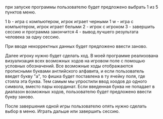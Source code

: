 при запуске программы пользователю будет предложено выбрать
1 из 5 пунктов меню. 

1 b - игра с компьютером, игрок играет черными
1 w - игра с компьютером, игрок играет белыми
2 - игрок с игроком
3 - завершить сессию и программа закончится
4 - вывод лучшего результата человека за одну сессию. 

При вводе некорректных данных будет предложено ввести заново.

Далее игроку нужно будет сделать ход.
В моей программе реализована визуализация всех возможных ходов на игровом поле
с помощью условных обозначений. Все возможные ходы отображаются прописными 
буквами английского алфавита, и если пользователь введет букву "а", то фишка будет поставлена
в ту ячейку поля, где стояла эта буква. Тем самым мы упростили ввод хоодов до одного символа, вместо
пары координат. Если введенная буква не попадает в диапазон возможных ходов, пользователю будет
предложено ввести букву заново.

После завершения одной игры пользователю опять нужно сделать выбор в меню. Играть дальше или завершить
сессию.